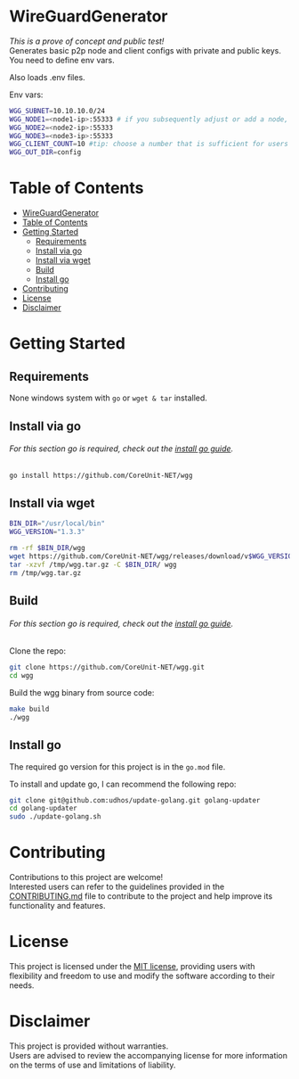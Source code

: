 # WireGuardGenerator

*This is a prove of concept and public test!*  
Generates basic p2p node and client configs with private and public keys.
You need to define env vars.

Also loads .env files.

Env vars:
```bash
WGG_SUBNET=10.10.10.0/24
WGG_NODE1=<node1-ip>:55333 # if you subsequently adjust or add a node, all configs must be adjusted
WGG_NODE2=<node2-ip>:55333
WGG_NODE3=<node3-ip>:55333
WGG_CLIENT_COUNT=10 #tip: choose a number that is sufficient for users in the long term, whereby all node configs must be updated for each new user
WGG_OUT_DIR=config
```

# Table of Contents
- [WireGuardGenerator](#wireguardgenerator)
- [Table of Contents](#table-of-contents)
- [Getting Started](#getting-started)
  - [Requirements](#requirements)
  - [Install via go](#install-via-go)
  - [Install via wget](#install-via-wget)
  - [Build](#build)
  - [Install go](#install-go)
- [Contributing](#contributing)
- [License](#license)
- [Disclaimer](#disclaimer)

# Getting Started

## Requirements
None windows system with `go` or `wget & tar` installed.

## Install via go
###### *For this section go is required, check out the [install go guide](#install-go).*

```sh
go install https://github.com/CoreUnit-NET/wgg
```

## Install via wget
```sh
BIN_DIR="/usr/local/bin"
WGG_VERSION="1.3.3"

rm -rf $BIN_DIR/wgg
wget https://github.com/CoreUnit-NET/wgg/releases/download/v$WGG_VERSION/wgg-v$WGG_VERSION-linux-amd64.tar.gz -O /tmp/wgg.tar.gz
tar -xzvf /tmp/wgg.tar.gz -C $BIN_DIR/ wgg
rm /tmp/wgg.tar.gz
```

## Build
###### *For this section go is required, check out the [install go guide](#install-go).*

Clone the repo:
```sh
git clone https://github.com/CoreUnit-NET/wgg.git
cd wgg
```

Build the wgg binary from source code:
```sh
make build
./wgg
```

## Install go
The required go version for this project is in the `go.mod` file.

To install and update go, I can recommend the following repo:
```sh
git clone git@github.com:udhos/update-golang.git golang-updater
cd golang-updater
sudo ./update-golang.sh
```

# Contributing
Contributions to this project are welcome!  
Interested users can refer to the guidelines provided in the [CONTRIBUTING.md](CONTRIBUTING.md) file to contribute to the project and help improve its functionality and features.

# License
This project is licensed under the [MIT license](LICENSE), providing users with flexibility and freedom to use and modify the software according to their needs.

# Disclaimer
This project is provided without warranties.  
Users are advised to review the accompanying license for more information on the terms of use and limitations of liability.
